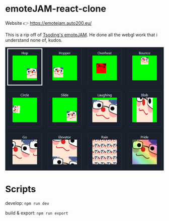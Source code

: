 # emoteJAM-react-clone

Website 👉 https://emotejam.auto200.eu/

This is a rip off of [Tsoding's emoteJAM](https://github.com/tsoding/emoteJAM). He done all the webgl work that i understand none of, kudos.

<img src="filters.png" alt="filters">

# Scripts

develop:
`npm run dev`

build & export:
`npm run export`
